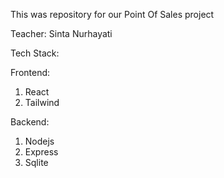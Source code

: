 This was repository for our Point Of Sales project

Teacher: Sinta Nurhayati

Tech Stack:

Frontend:

1. React
2. Tailwind

Backend:

1. Nodejs
2. Express
3. Sqlite
